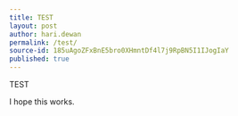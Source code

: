 ```yaml
---
title: TEST
layout: post
author: hari.dewan
permalink: /test/
source-id: 185uAgoZFxBnE5bro0XHmntDf4l7j9RpBN5I1IJogIaY
published: true
---
```

TEST

I hope this works.

